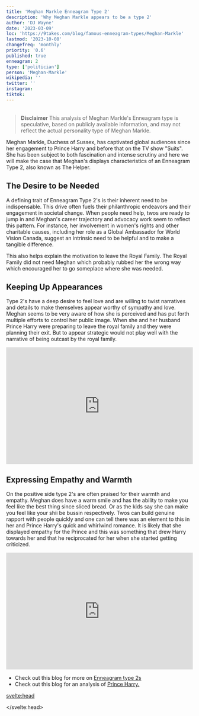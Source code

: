 ```yaml
---
title: 'Meghan Markle Enneagram Type 2'
description: 'Why Meghan Markle appears to be a type 2'
author: 'DJ Wayne'
date: '2023-03-09'
loc: 'https://9takes.com/blog/famous-enneagram-types/Meghan-Markle'
lastmod: '2023-10-08'
changefreq: 'monthly'
priority: '0.6'
published: true
enneagram: 2
type: ['politician']
person: 'Meghan-Markle'
wikipedia: ''
twitter: ''
instagram:
tiktok:
---
```


<script>
	import  PopCard  from "../../../lib/components/atoms/PopCard.svelte";
</script>
<div
	style="display: flex;
    justify-content: center;
    margin: 1rem 0;
	"
>
	<PopCard
		image={`/types/2s/${'Meghan-Markle'}.webp`}
		showIcon={false}
		enneagramType="2"
		displayText="Meghan Markle"
		subtext=""
	/>
</div>

> **Disclaimer** This analysis of Meghan Markle's Enneagram type is speculative, based on publicly available information, and may not reflect the actual personality type of Meghan Markle.

<p class="firstLetter">Meghan Markle, Duchess of Sussex, has captivated global audiences since her engagement to Prince Harry and before that on the TV show "Suits". She has been subject to both fascination and intense scrutiny and here we will make the case that Meghan's displays characteristics of an Enneagram Type 2, also known as The Helper.</p>

## The Desire to be Needed

A defining trait of Enneagram Type 2's is their inherent need to be indispensable. This drive often fuels their philanthropic endeavors and their engagement in societal change. When people need help, twos are ready to jump in and Meghan's career trajectory and advocacy work seem to reflect this pattern. For instance, her involvement in women's rights and other charitable causes, including her role as a Global Ambassador for World Vision Canada, suggest an intrinsic need to be helpful and to make a tangible difference.

This also helps explain the motivation to leave the Royal Family. The Royal Family did not need Meghan which probably rubbed her the wrong way which encouraged her to go someplace where she was needed.

## Keeping Up Appearances

Type 2's have a deep desire to feel love and are willing to twist narratives and details to make themselves appear worthy of sympathy and love. Meghan seems to be very aware of how she is perceived and has put forth multiple efforts to control her public image. When she and her husband Prince Harry were preparing to leave the royal family and they were planning their exit. But to appear strategic would not play well with the narrative of being outcast by the royal family.

<div class="iframe-container">
<iframe width="100%" height="315" src="https://www.youtube.com/embed/GVc-Cai-rYs?clip=Ugkxp9SeQd0c9RRykVUkOj9_Xc9dprHWscii&amp;clipt=EMD4Hhi5gSE" title="YouTube video player" frameborder="0" allow="accelerometer; autoplay; clipboard-write; encrypted-media; gyroscope; picture-in-picture; web-share" allowfullscreen></iframe>
</div>

## Expressing Empathy and Warmth

On the positive side type 2's are often praised for their warmth and empathy. Meghan does have a warm smile and has the ability to make you feel like the best thing since sliced bread. Or as the kids say she can make you feel like your shii be bussin respectively. Twos can build genuine rapport with people quickly and one can tell there was an element to this in her and Prince Harry's quick and whirlwind romance. It is likely that she displayed empathy for the Prince and this was something that drew Harry towards her and that he reciprocated for her when she started getting criticized.

<div class="iframe-container">
<iframe width="100%" height="315" src="https://www.youtube.com/embed/Lb_yl4rOEVw" title="YouTube video player" frameborder="0" allow="accelerometer; autoplay; clipboard-write; encrypted-media; gyroscope; picture-in-picture; web-share" allowfullscreen></iframe>
</div>

- Check out this blog for more on <a href="/blog/enneagram/enneagram-type-2">Enneagram type 2s</a>
- Check out this blog for an analysis of <a href="/blog/famous-enneagram-types/Prince-Harry">Prince Harry.</a>

<svelte:head>

<script type="application/ld+json">
 {
  "@context": "http://schema.org",
  "@graph": [
    {
      "@type": "Article",
      "articleBody": "Meghan Markle, Duchess of Sussex, has captivated global audiences since her engagement to Prince Harry and before that on the TV show \"Suits\". She displays characteristics of an Enneagram Type 2, also known as The Helper. A defining trait of Enneagram Type 2’s is their inherent need to be indispensable, which is evident in Meghan's philanthropic endeavors and her engagement in societal change. Meghan's career trajectory and advocacy work, including her role as a Global Ambassador for World Vision Canada, suggest an intrinsic need to be helpful. Her decision to leave the Royal Family might have been influenced by her desire to be in a place where she felt needed. Meghan is also very aware of her public image and has made efforts to control it. On the positive side, she is often praised for her warmth and empathy.",
      "creator": {
        "@type": "Person",
        "name": "DJ Wayne",
        "sameAs": ["https://www.instagram.com/djwayne3/", "https://www.youtube.com/@djwayne3", "https://www.linkedin.com/in/davidtwayne/", "https://twitter.com/djwayne3"
        ]
      },
      "author": {
        "@type": "Person",
        "name": "DJ Wayne",
        "sameAs": ["https://www.instagram.com/djwayne3/", "https://www.youtube.com/@djwayne3", "https://www.linkedin.com/in/davidtwayne/", "https://twitter.com/djwayne3"
        ]
      },
      "dateModified": {
        "@type": "Date",
        "@value": "2023-10-08"
      },
      "datePublished": {
        "@type": "Date",
        "@value": "2023-03-09"
      },
      "description": "This blog post examines why Meghan Markle appears to be an Enneagram Type 2. It delves into her personality traits, motivations, and actions that might be related to the core attributes of a Type 2.",
      "headline": "Meghan Markle Enneagram Type 2",
      "image": {
        "@type": "ImageObject",
        "height": 900,
        "url": "https://9takes.com/types/2s/Meghan-Markle.webp",
        "width": 900
      },
      "mainEntityOfPage": {
        "@id": "https://9takes.com/blog/famous-enneagram-types/Meghan-Markle",
        "@type": "WebPage"
      },
      "mentions": {
        "@type": "Person",
        "name": "Meghan Markle",
        "sameAs": ["https://en.wikipedia.org/wiki/Meghan_Markle","https://twitter.com/MeghanMarkle","https://www.instagram.com/meghanmarkle/"
        ]
      },
      "publisher": {
        "@type": "Organization",
        "sameAs": ["https://www.instagram.com/9takesdotcom/", "https://twitter.com/9takesdotcom"],
        "logo": {
          "@type": "ImageObject",
          "url": "https://9takes.com/brand/darkRubix.png"
        },
        "name": "9takes"
      }
    },
    {
      "@type": "FAQPage",
      "mainEntity": [
        {
          "@type": "Question",
          "acceptedAnswer": {
            "@type": "Answer",
            "text": "Meghan Markle displays characteristics of an Enneagram Type 2, also known as The Helper. This type is characterized by their inherent need to be indispensable, often driving their philanthropic endeavors and societal engagement. Meghan's involvement in various charitable causes and her role as a Global Ambassador for World Vision Canada are indicative of this trait."
          },
          "name": "Why is Meghan Markle considered an Enneagram Type 2?"
        },
        {
          "@type": "Question",
          "acceptedAnswer": {
            "@type": "Answer",
            "text": "Meghan's decision to leave the Royal Family, her involvement in women’s rights, and other charitable causes, including her role as a Global Ambassador for World Vision Canada, suggest her intrinsic need to be helpful and make a difference. She also has a deep desire to feel love and is very aware of her public image, making efforts to control it."
          },
          "name": "What are some examples of Meghan Markle's Type 2 characteristics?"
        }
      ]
    }
  ]
}
</script>

</svelte:head>
